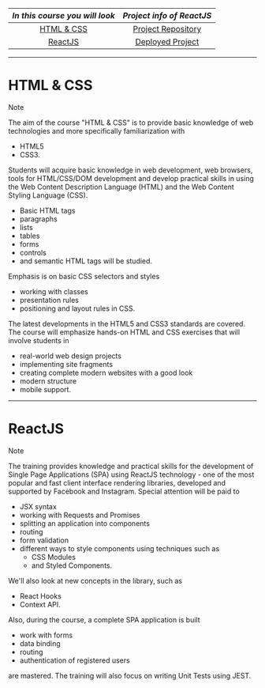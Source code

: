|*In this course you will look*|*Project info of ReactJS*  |
|              :--:            |            :--:           |
|[HTML & CSS](#html--css)      |[Project Repository](https://github.com/VladimirShalamanov/CraftCarsCollaboration-ReactJS-WebProject2023)|
|[ReactJS](#reactjs)           |[Deployed Project](https://react-projectcraftcars-oct2023.web.app/)|

----

# HTML & CSS
> [!NOTE]
> The aim of the course "HTML & CSS" is to provide basic knowledge of web technologies and more specifically familiarization with
> * HTML5
> * CSS3.
> 
> Students will acquire basic knowledge in web development, web browsers, tools for HTML/CSS/DOM development and develop practical skills in using the Web Content Description Language (HTML) and the Web Content Styling Language (CSS).
> * Basic HTML tags
> * paragraphs
> * lists
> * tables
> * forms
> * controls
> * and semantic HTML tags will be studied.
> 
> Emphasis is on basic CSS selectors and styles
> * working with classes
> * presentation rules
> * positioning and layout rules in CSS.
>
> The latest developments in the HTML5 and CSS3 standards are covered. The course will emphasize hands-on HTML and CSS exercises that will involve students in
> * real-world web design projects
> * implementing site fragments
> * creating complete modern websites with a good look
> * modern structure
> * mobile support.

----

# ReactJS
> [!NOTE]
> The training provides knowledge and practical skills for the development of Single Page Applications (SPA) using ReactJS technology - one of the most popular and fast client interface rendering libraries, developed and supported by Facebook and Instagram. Special attention will be paid to
> * JSX syntax
> * working with Requests and Promises
> * splitting an application into components
> * routing
> * form validation
> * different ways to style components using techniques such as
>   * CSS Modules
>   * and Styled Components.
>
> We'll also look at new concepts in the library, such as
> * React Hooks
> * Context API.
>
> Also, during the course, a complete SPA application is built
> * work with forms
> * data binding
> * routing
> * authentication of registered users
>
> are mastered. The training will also focus on writing Unit Tests using JEST.
